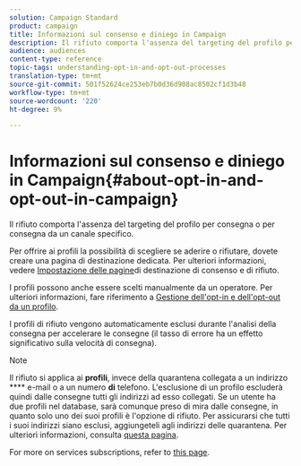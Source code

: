 ```yaml
---
solution: Campaign Standard
product: campaign
title: Informazioni sul consenso e diniego in Campaign
description: Il rifiuto comporta l'assenza del targeting del profilo per consegna o per consegna da un canale specifico.
audience: audiences
content-type: reference
topic-tags: understanding-opt-in-and-opt-out-processes
translation-type: tm+mt
source-git-commit: 501f52624ce253eb7b0d36d908ac8502cf1d3b48
workflow-type: tm+mt
source-wordcount: '220'
ht-degree: 9%

---
```



# Informazioni sul consenso e diniego in Campaign{#about-opt-in-and-opt-out-in-campaign}

Il rifiuto comporta l&#39;assenza del targeting del profilo per consegna o per consegna da un canale specifico.

Per offrire ai profili la possibilità di scegliere se aderire o rifiutare, dovete creare una pagina di destinazione dedicata. Per ulteriori informazioni, vedere [Impostazione delle pagine](../../audiences/using/managing-opt-in-and-opt-out-in-campaign.md#setting-up-opt-in-and-opt-out-landing-pages)di destinazione di consenso e di rifiuto.

I profili possono anche essere scelti manualmente da un operatore. Per ulteriori informazioni, fare riferimento a [Gestione dell&#39;opt-in e dell&#39;opt-out da un profilo](../../audiences/using/managing-opt-in-and-opt-out-in-campaign.md#managing-opt-in-and-opt-out-from-a-profile).

I profili di rifiuto vengono automaticamente esclusi durante l&#39;analisi della consegna per accelerare le consegne (il tasso di errore ha un effetto significativo sulla velocità di consegna).

>[!NOTE]
>
>Il rifiuto si applica ai **profili**, invece della quarantena collegata a un indirizzo **** e-mail o a un numero **di** telefono. L&#39;esclusione di un profilo escluderà quindi dalle consegne tutti gli indirizzi ad esso collegati. Se un utente ha due profili nel database, sarà comunque preso di mira dalle consegne, in quanto solo uno dei suoi profili è l&#39;opzione di rifiuto. Per assicurarsi che tutti i suoi indirizzi siano esclusi, aggiungeteli agli indirizzi delle quarantena. Per ulteriori informazioni, consulta [questa pagina](../../sending/using/understanding-quarantine-management.md#identifying-quarantined-addresses-for-the-entire-platform).

For more on services subscriptions, refer to [this page](../../audiences/using/about-subscriptions.md).
